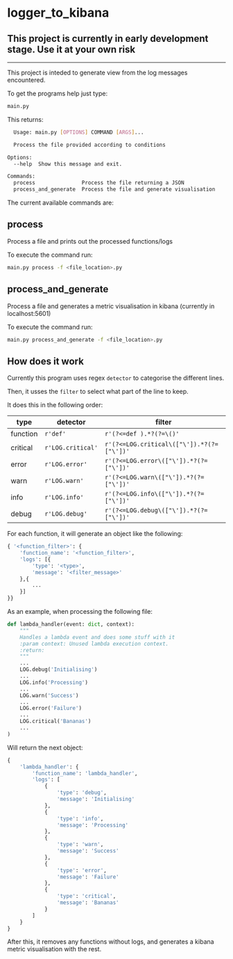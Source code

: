 # logger_to_kibana

## This project is currently in early development stage. Use it at your own risk

---

This project is inteded to generate view from the log messages encountered.

To get the programs help just type:

```bash
main.py
```

This returns:

```bash
  Usage: main.py [OPTIONS] COMMAND [ARGS]...

  Process the file provided according to conditions

Options:
  --help  Show this message and exit.

Commands:
  process               Process the file returning a JSON
  process_and_generate  Process the file and generate visualisation
```

The current available commands are:

## process

Process a file and prints out the processed functions/logs

To execute the command run:

```bash
main.py process -f <file_location>.py
```

## process_and_generate

Process a file and generates a metric visualisation in kibana (currently in localhost:5601)

To execute the command run:

```bash
main.py process_and_generate -f <file_location>.py
```

## How does it work

Currently this program uses regex `detector` to categorise the different lines.

Then, it usses the `filter` to select what part of the line to keep.

It does this in the following order:

| type | detector | filter |
|---|---|---|
| function | `r'def'` | `r'(?<=def ).*?(?=\()'` |
| critical | `r'LOG.critical'` | `r'(?<=LOG.critical\(["\']).*?(?=["\'])'` |
| error | `r'LOG.error'` | `r'(?<=LOG.error\(["\']).*?(?=["\'])'` |
| warn | `r'LOG.warn'` | `r'(?<=LOG.warn\(["\']).*?(?=["\'])'` |
| info | `r'LOG.info'` | `r'(?<=LOG.info\(["\']).*?(?=["\'])'` |
| debug | `r'LOG.debug'` | `r'(?<=LOG.debug\(["\']).*?(?=["\'])'` |

For each function, it will generate an object like the following:

```python
{ '<function_filter>': {
    'function_name': '<function_filter>',
    'logs': [{
        'type': '<type>',
        'message': '<filter_message>'
    },{
        ...
    }]
}}
```

As an example, when processing the following file:

```python
def lambda_handler(event: dict, context):
    """
    Handles a lambda event and does some stuff with it
    :param context: Unused lambda execution context.
    :return:
    """
    ...
    LOG.debug('Initialising')
    ...
    LOG.info('Processing')
    ...
    LOG.warn('Success')
    ...
    LOG.error('Failure')
    ...
    LOG.critical('Bananas')
    ...
)
```

Will return the next object:

```python
{
    'lambda_handler': {
        'function_name': 'lambda_handler',
        'logs': [
            {
                'type': 'debug',
                'message': 'Initialising'
            },
            {
                'type': 'info',
                'message': 'Processing'
            },
            {
                'type': 'warn',
                'message': 'Success'
            },
            {
                'type': 'error',
                'message': 'Failure'
            },
            {
                'type': 'critical',
                'message': 'Bananas'
            }
        ]
    }
}
```

After this, it removes any functions without logs, and generates a kibana metric visualisation with the rest.
